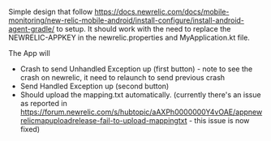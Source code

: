 Simple design that follow https://docs.newrelic.com/docs/mobile-monitoring/new-relic-mobile-android/install-configure/install-android-agent-gradle/ to setup.
It should work with the need to replace the NEWRELIC-APPKEY in the newrelic.properties and MyApplication.kt file.

The App will 
- Crash to send Unhandled Exception up (first button) - note to see the crash on newrelic, it need to relaunch to send previous crash
- Send Handled Exception up (second button)
- Should upload the mapping.txt automatically. (currently there's an issue as reported in https://forum.newrelic.com/s/hubtopic/aAXPh0000000Y4vOAE/appnewrelicmapuploadrelease-fail-to-upload-mappingtxt - this issue is now fixed)
